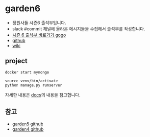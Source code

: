 # garden6
* 정원사들 시즌6 출석부입니다.
* slack #commit 채널에 올라온 메시지들을 수집해서 출석부를 작성합니다.
* [시즌 6 출석부 바로가기 gogo](http://garden6.junho85.pe.kr/)
* [github](https://github.com/junho85/garden6)
* [wiki](https://github.com/junho85/garden6/wiki)

## project
```
docker start mymongo
```

```
source venv/bin/activate
python manage.py runserver
```
자세한 내용은 [docs](docs)의 내용을 참고합니다.

## 참고
* [garden5 github](https://github.com/junho85/garden5)
* [garden4 github](https://github.com/junho85/garden4)